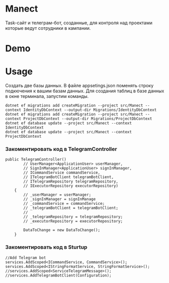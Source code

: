 # Manect
Task-сайт и телеграм-бот, созданные, для контроля над проектами которые ведут сотрудники в кампании.
# Demo


# Usage
Создать две базы данных.
В файле appsetings.json поменять строку подкючения к вашим базам данных.
Для создания таблиц в базе данных в окне терминала, запустим команды.

`dotnet ef migrations add createMigration --project src/Manect --context IdentityDbContext --output-dir Migrations/IdentityDbContext`  
`dotnet ef migrations add createMigration --project src/Manect --context ProjectDbContext --output-dir Migrations/ProjectDbContext`  
`dotnet ef database update --project src/Manect --context IdentityDbContext`     
`dotnet ef database update --project src/Manect --context ProjectDbContext`

### Закоментировать код в TelegramController 

```
public TelegramController()
        // UserManager<ApplicationUser> userManager,
        // SignInManager<ApplicationUser> signInManager,
        // ICommandService commandService,
        // ITelegramBotClient telegramBotClient,
        // ITelegramRepository telegramRepository,
        // IExecutorRepository executorRepository)
    {
        // _userManager = userManager;
        // _signInManager = signInManage
        // _commandService = commandService;
        // _telegramBotClient = telegramBotClient;
        //
        // _telegramRepository = telegramRepository;
        // _executorRepository = executorRepository;

        DataToChange = new DataToChange();
    }

```

### Закоментировать код в Sturtup

```
//Add Telegram bot
services.AddScoped<ICommandService, CommandService>();
services.AddScoped<IStringFormatService, StringFormatService>();
//services.AddScoped<ServiceTelegramMessage>();
//services.AddTelegramBotClient(Configuration);
```

